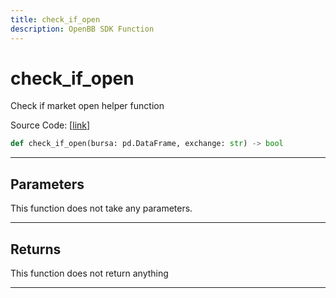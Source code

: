 ```yaml
---
title: check_if_open
description: OpenBB SDK Function
---
```


# check_if_open

Check if market open helper function

Source Code: [[link](https://github.com/OpenBB-finance/OpenBBTerminal/tree/main/openbb_terminal/stocks/tradinghours/bursa_model.py#L156)]

```python
def check_if_open(bursa: pd.DataFrame, exchange: str) -> bool
```

---

## Parameters

This function does not take any parameters.

---

## Returns

This function does not return anything

---

